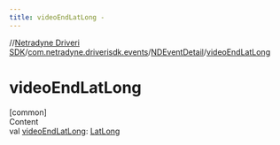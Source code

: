 ```yaml
---
title: videoEndLatLong -
---
```

//[Netradyne Driveri SDK](../../index.md)/[com.netradyne.driverisdk.events](../index.md)/[NDEventDetail](index.md)/[videoEndLatLong](video-end-lat-long.md)



# videoEndLatLong  
[common]  
Content  
val [videoEndLatLong](video-end-lat-long.md): [LatLong](../-lat-long/index.md)  



